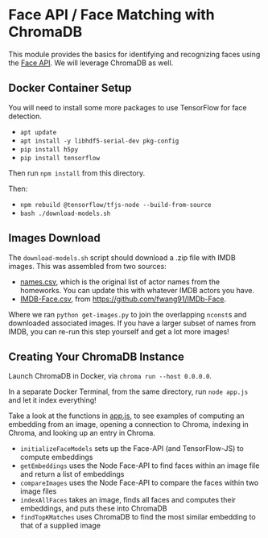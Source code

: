 # Face API / Face Matching with ChromaDB

This module provides the basics for identifying and recognizing faces using the [Face API](https://github.com/vladmandic/face-api/tree/master).
We will leverage ChromaDB as well.

## Docker Container Setup

You will need to install some more packages to use TensorFlow for face detection.

* `apt update`
* `apt install -y libhdf5-serial-dev pkg-config`
* `pip install h5py`
* `pip install tensorflow`

Then run `npm install` from this directory.

Then:
* `npm rebuild @tensorflow/tfjs-node --build-from-source`
* `bash ./download-models.sh`

## Images Download

The `download-models.sh` script should download a .zip file with IMDB images. This was assembled
from two sources:

* [names.csv](https://penn-cis545-files.s3.amazonaws.com/names.csv), which is the original list of actor names from the homeworks. You can update this with whatever IMDB actors you have.
* [IMDB-Face.csv](https://penn-cis545-files.s3.amazonaws.com/IMDb-Face.csv), from https://github.com/fwang91/IMDb-Face.

Where we ran `python get-images.py` to join the overlapping `nconst`s and downloaded associated images. If you have a larger subset of names from IMDB, you can re-run this step yourself and get a lot more images!

## Creating Your ChromaDB Instance

Launch ChromaDB in Docker, via `chroma run --host 0.0.0.0`.

In a separate Docker Terminal, from the same directory, run `node app.js` and let it index everything!

Take a look at the functions in [app.js](app.js), to see examples of computing an embedding from an image, opening a connection to Chroma, indexing in Chroma, and looking up an entry in Chroma.

* `initializeFaceModels` sets up the Face-API (and TensorFlow-JS) to compute embeddings
* `getEmbeddings` uses the Node Face-API to find faces within an image file and return a list of embeddings
* `compareImages` uses the Node Face-API to compare the faces within two image files
* `indexAllFaces` takes an image, finds all faces and computes their embeddings, and puts these into ChromaDB
* `findTopKMatches` uses ChromaDB to find the most similar embedding to that of a supplied image
